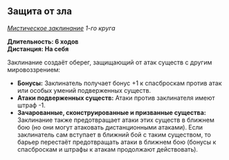 ## Защита от зла

*[Мистическое заклинание](../arcane.md) 1-го круга*

**Длительность: 6 ходов**  
**Дистанция: На себя**

Заклинание создаёт оберег, защищающий от атак существ с другим мировоззрением:

- **Бонусы:** Заклинатель получает бонус +1 к спасброскам против атак или особых умений подверженных существ.
- **Атаки подверженных существ:** Атаки против заклинателя имеют штраф -1.
- **Зачарованные, сконструированные и призванные существа:** Заклинание также предотвращает атаки этих существ в ближнем бою (но они могут атаковать дистанционными атаками). Если заклинатель сам вступает в ближний бой с таким существом, то барьер перестаёт предотвращать атаки в ближнем бою (бонусы к спасброскам и штрафы к атакам продолжают действовать).
